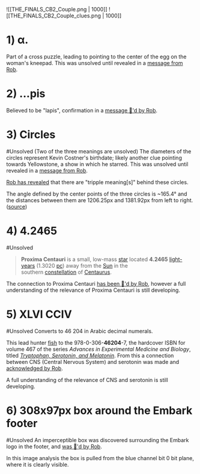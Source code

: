 ![[THE_FINALS_CB2_Couple.png | 1000]]
![[THE_FINALS_CB2_Couple_clues.png | 1000]]
# 1) α.
Part of a cross puzzle, leading to pointing to the center of the egg on the woman's kneepad. 
This was unsolved until revealed in a [message from Rob](https://discord.com/channels/1008696016318513243/1011929497139953744/1152988352400855091).

# 2) ...pis
Believed to be "lapis", confirmation in a [message 👀'd by Rob](https://discord.com/channels/1008696016318513243/1011929497139953744/1125511330305150977).

# 3) Circles
#Unsolved (Two of the three meanings are unsolved) 
The diameters of the circles represent Kevin Costner's birthdate; likely another clue pointing towards Yellowstone, a show in which he starred.
This was unsolved until revealed in a [message from Rob](https://discord.com/channels/1008696016318513243/1011929497139953744/1152986641972076665).

[Rob has revealed](https://discord.com/channels/1008696016318513243/1011929497139953744/1199463742572871732) that there are "tripple meaning\[s]"  behind these circles. 

The angle defined by the center points of the three circles is ~165.4° and the distances between them are 1206.25px and 1381.92px from left to right. ([source](https://discord.com/channels/1008696016318513243/1011929497139953744/1202056877006143508))

# 4) 4.2465
#Unsolved
> **Proxima Centauri** is a small, low-mass [star](https://en.wikipedia.org/wiki/Star "Star") located **4.2465** [light-years](https://en.wikipedia.org/wiki/Light-year "Light-year") (1.3020 [pc](https://en.wikipedia.org/wiki/Parsec "Parsec")) away from the [Sun](https://en.wikipedia.org/wiki/Sun "Sun") in the southern [constellation](https://en.wikipedia.org/wiki/Constellation "Constellation") of [Centaurus](https://en.wikipedia.org/wiki/Centaurus "Centaurus").

The connection to Proxima Centauri [has been 👀'd by Rob](https://discord.com/channels/1008696016318513243/1011929497139953744/1125495192393363657), however a full understanding of the relevance of Proxima Centauri is still developing.
# 5) XLVI CCIV
#Unsolved 
Converts to 46 204 in Arabic decimal numerals. 

This lead hunter [fish](https://discordapp.com/users/485406144903512084) to the 978-0-306-**46204**-7, the hardcover ISBN for volume 467 of the series *Advances in Experimental Medicine and Biology*, titled [*Tryptophan, Serotonin, and Melatonin*](https://link.springer.com/book/10.1007/978-1-4615-4709-9#bibliographic-information).
From this a connection between CNS (Central Nervous System) and serotonin was made and [acknowledged by Rob](https://discord.com/channels/1008696016318513243/1011929497139953744/1125528461939839138).

A full understanding of the relevance of CNS and serotonin is still developing. 

# 6) 308x97px box around the Embark footer
#Unsolved 
An imperceptible box was discovered surrounding the Embark logo in the footer, and [was 👀'd by Rob](https://discord.com/channels/1008696016318513243/1011929497139953744/1125501439549112463).

In this image analysis the box is pulled from the blue channel bit 0 bit plane, where it is clearly visible.